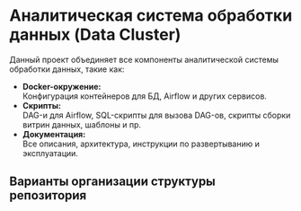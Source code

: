 # Аналитическая система обработки данных (Data Cluster)

Данный проект объединяет все компоненты аналитической системы обработки данных, такие как:
- **Docker-окружение:**  
  Конфигурация контейнеров для БД, Airflow и других сервисов.
- **Скрипты:**  
  DAG-и для Airflow, SQL-скрипты для вызова DAG-ов, скрипты сборки витрин данных, шаблоны и пр.
- **Документация:**  
  Все описания, архитектура, инструкции по развертыванию и эксплуатации.

## Варианты организации структуры репозитория


